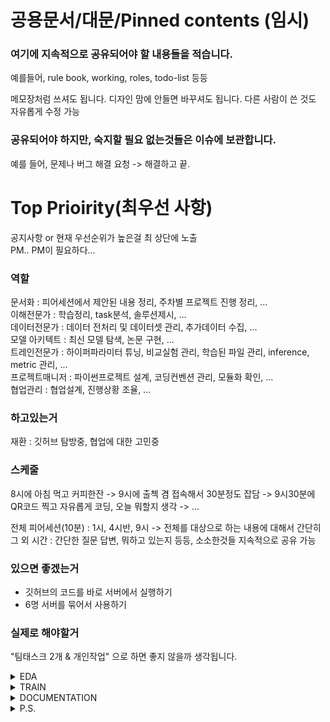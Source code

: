 # 공용문서/대문/Pinned contents (임시)
### 여기에 지속적으로 공유되어야 할 내용들을 적습니다.
예를들어, rule book, working, roles, todo-list 등등

메모장처럼 쓰셔도 됩니다. 디자인 맘에 안들면 바꾸셔도 됩니다. 다른 사람이 쓴 것도 자유롭게 수정 가능

### 공유되어야 하지만, 숙지할 필요 없는것들은 이슈에 보관합니다.
예를 들어, 문제나 버그 해결 요청 -> 해결하고 끝.


# Top Prioirity(최우선 사항)
공지사항 or 현재 우선순위가 높은걸 최 상단에 노출  
PM.. PM이 필요하다...

### 역할
문서화 : 피어세션에서 제안된 내용 정리, 주차별 프로젝트 진행 정리, ...  
이해전문가 : 학습정리, task분석, 솔루션제시, ...  
데이터전문가 : 데이터 전처리 및 데이터셋 관리, 추가데이터 수집, ...  
모델 아키텍트 : 최신 모델 탐색, 논문 구현, ...  
트레인전문가 : 하이퍼파라미터 튜닝, 비교실험 관리, 학습된 파일 관리, inference, metric 관리, ...  
프로젝트매니저 : 파이썬프로젝트 설계, 코딩컨벤션 관리, 모듈화 확인, ...  
협업관리 : 협업설계, 진행상황 조율, ...

### 하고있는거

재환 : 깃허브 탐방중, 협업에 대한 고민중

### 스케줄
8시에 아침 먹고 커피한잔 -> 9시에 출첵 겸 접속해서 30분정도 잡담
-> 9시30분에 QR코드 찍고 자유롭게 코딩, 오늘 뭐할지 생각 -> ...

전체 피어세션(10분) : 1시, 4시반, 9시 -> 전체를 대상으로 하는 내용에 대해서 간단히  
그 외 시간 : 간단한 질문 답변, 뭐하고 있는지 등등, 소소한것들 지속적으로 공유 가능

### 있으면 좋겠는거
- 깃허브의 코드를 바로 서버에서 실행하기  
- 6명 서버를 묶어서 사용하기

### 실제로 해야할거

"팀태스크 2개 & 개인작업" 으로 하면 좋지 않을까 생각됩니다.

<details><summary>EDA</summary>

- private 셋과 public 셋, train 셋에 분포차이 있는지 확인하기.

</details>

<details><summary>TRAIN</summary>

- 체계적인(단일화된) 하이퍼 파라미터 튜닝 환경(AutoKeras, tensorboard, ...)
- 효과적인 모델 아키텍쳐 탐색 / 논문 구현 (논문구현은 아마 2인1조로?)

</details>

<details><summary>DOCUMENTATION</summary>

- 학습내용과 연결해서 task 에 대한 분석  
- 작업한 내용들 정리(포트폴리오로 쓰는걸 대비)
- 피어세션에서 제안된 것들, 완료된 것들, 진행상황 등등, 필요한 것들 문서화 (서기역할)

</details>

<details><summary>P.S.</summary>

```
from jaehwan_codes import augmentation as aug
from semin_codes import use_server

data = aug.Augment(data, aug.SWAP)
server = use_server("124.51.62.1.")
server.train(trainer, data)
```

### 공용문서를 만들게 된 계기 : 효과적인 협업

대회기간이 4주이고, 모든 프로젝트는 항상 늦어진다는 점을 고려하면, 첫주에 "필요한 것들이 대부분 마무리"가 돼 있어야 나머지 기간동안
예외대처/사후처리, 추가개선 등을 진행할 수 있다고 예상합니다.

또한, 6명이서 협업을 하면 실질적으로 3명정도의 생산성이 나온다고 보면, 굉장히 긴밀하게 협업할 필요가 있다고 느꼈습니다.
그러면서도, 지난 스테이지까지 한명으로 학습정리하고, 컴피티션 참가하고 한것을 보면,
6명이라는 인원은 4명에 비해서 많은 것을 할 수 있는 인원이라고 생각됩니다.

단순히 data - model - 성능개선 - 대회 끝

으로 하기에는 아쉬우니, 첫주에 최대한 적극적으로, 많은 것들을 완성해서
이를 바탕으로 나머지 주에서 개선해가면 좋겠습니다.

### 작업중인 내용이나, todo-list 가 만들어지는 것에 부담을 느끼지 않았으면 합니다.
각자의 사정은 다릅니다. 밤에 코딩하는 사람도 있고, 주말에 밀린 강의를 듣는사람도 있을 것이며,
학교에서 중간고사가 있을수도 있죠. 각자가 코딩이 잘 될 때, 갑자기 흥미가 솓구칠 때에 더 많이 하는게 좋다고 생각합니다.
저같은경우에는 지금 글쓰기에 꽂혀서 이렇게 글을 많이 쓰고있습니다. 여담입니다 아무튼 각자의 목표도
조금씩 다를 수 있을 것 같습니다. 공부가 됐으면 하는 사람, 대회 등수가 중요한 사람, 면접준비, 포트폴리오 준비하는사람, 등등...
다만, 대회에서 성적을 높이기 위해 했던 수많은 시도와 노력들이 좋은 자산이 된다는건 다들 동의를 하실 듯 합니다.

개인적으로 저같은 경우, 부스트캠프에서 공부한것들, 작업한 것들을 포트폴리오로 만들어서 면접에서
평가받는거를 상상하면 좀 부담감이 느껴지면서 동기부여가 되더라구요.

적어도, 협업은 긴밀하게 되어야 한다고 생각합니다. 특히, 자기가 작업이 진행이 안된다,
그냥 오늘은 코딩하기가 싫다 이런것도 공유가 되어야 한다고 생각합니다. 이런 부분에 미안해하거나, 자책할 필요도 없고, 부담을 안가지셨으면 합니다.
학습플래너 같은걸 써본적이 있으실겁니다. 목표를 달성한 날을 기록해서 성취감을 느끼는 것도 중요하지만, 제대로 안된 날을 객관적으로(스스로) 확인하는 것도 중요합니다.
줌하다가 롤키셔도 되고, 유튜브 보셔도 됩니다. 스스로 컨디션 관리 잘 하시고, 자기자신에게 가장 잘 맞는 방법으로
팀프로젝트 수행하셨으면 합니다.

### 내가 편하기 위해 남을 돕는다
팀에게 도움이 될 만한건 뭐든 좋습니다. 마음껏 도와주셔도 됩니다.
다른 팀원에게 A를 알려주면, 그 팀원이 A를 이해하는데 드는 시간을 절약해서 B를 더 많이 작업할 수 있겠죠?
얼리스타터가 맨처음 어떻게 시작할지 알려주면, 레이트스타터가 시간을 절약할수도 있고,
강의를 안들은 사람, 마스터세션 까먹은사람(주로 저), 실험 잘못하고 있는 사람 등등, 조금이라도 도움이 되겠다 싶은 내용은
도움이 됩니다.(?)

### 그렇다고 불필요하게 잦은 회의는.. 안되겠죠?
특히, Pstage1의 랜덤매칭에서 할말도 없고.. 뭐라도 말하면서 시간을 떼운 적이 있죠...
물론, 특별히 중요한게 없으면 잡담하면서 할거하고 해도 괜찮습니다. 음.. 그러니까... 남에게 확실히 도움이 될 내용이 있으면
그런걸 주저하지 말고 말씀하시면 됩니다 ..!

</details>
